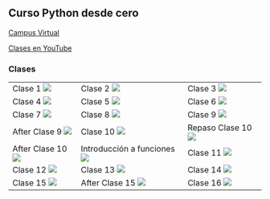 ## Curso Python desde cero

[Campus Virtual](https://aulasvirtuales.bue.edu.ar)

[Clases en YouTube](https://www.youtube.com/playlist?list=PLR6qrffywxhB6FFTdb0Rm365aJ7lMU8eU)

### Clases

<table style="width:100%">
    <tr>
        <td>
            Clase 1
            <a href="https://youtu.be/dB1f7ZvfA3Q">
                <img src="http://i3.ytimg.com/vi/dB1f7ZvfA3Q/maxresdefault.jpg">
            </a>
        </td>
        <td>
            Clase 2
            <a href="https://youtu.be/v3KOSvG9IVE">
                <img src="http://i3.ytimg.com/vi/v3KOSvG9IVE/maxresdefault.jpg">
            </a>
        </td>
        <td>
            Clase 3
            <a href="https://youtu.be/_ynoniewVlM">
                <img src="http://i3.ytimg.com/vi/_ynoniewVlM/maxresdefault.jpg">
            </a>
        </td>
    </tr>
    <tr>
        <td>
            Clase 4
            <a href="https://youtu.be/RmsaiSpjv00">
                <img src="http://i3.ytimg.com/vi/RmsaiSpjv00/maxresdefault.jpg">
            </a>
        </td>
        <td>
            Clase 5
            <a href="https://youtu.be/kVclnmcTbq8">
                <img src="http://i3.ytimg.com/vi/kVclnmcTbq8/maxresdefault.jpg">
            </a>
        </td>
        <td>
            Clase 6
            <a href="https://youtu.be/cIjAR1hCJCg">
                <img src="http://i3.ytimg.com/vi/cIjAR1hCJCg/maxresdefault.jpg">
            </a>
        </td>
    </tr>
    <tr>
        <td>
            Clase 7
            <a href="https://youtu.be/cj2Vvq39o50">
                <img src="http://i3.ytimg.com/vi/cj2Vvq39o50/maxresdefault.jpg">
            </a>
        </td>
        <td>
            Clase 8 
            <a href="https://youtu.be/numwdKe_h2s">
                <img src="http://i3.ytimg.com/vi/numwdKe_h2s/maxresdefault.jpg">
            </a>
        </td>
        <td>
            Clase 9
            <a href="https://youtu.be/wdE_zWa3AFA">
                <img src="http://i3.ytimg.com/vi/wdE_zWa3AFA/maxresdefault.jpg">
            </a>
        </td>
    </tr>
    <tr>
        <td>
            After Clase 9
            <a href="https://youtu.be/BrlUaivUdm0">
                <img src="http://i3.ytimg.com/vi/BrlUaivUdm0/maxresdefault.jpg">
            </a>
        </td>
        <td>
            Clase 10 
            <a href="https://youtu.be/kzw432hk92c">
                <img src="http://i3.ytimg.com/vi/kzw432hk92c/maxresdefault.jpg">
            </a>
        </td>
        <td>
            Repaso Clase 10
            <a href="https://youtu.be/MW6DdjWmMUg">
                <img src="http://i3.ytimg.com/vi/MW6DdjWmMUg/maxresdefault.jpg">
            </a>
        </td>
    </tr>
    <tr>
        <td>
            After Clase 10
            <a href="https://youtu.be/xEcyj9fmKqw">
                <img src="http://i3.ytimg.com/vi/xEcyj9fmKqw/maxresdefault.jpg">
            </a>
        </td>
        <td>
            Introducción a funciones
            <a href="https://youtu.be/61iy2Ujh6xk">
                <img src="http://i3.ytimg.com/vi/61iy2Ujh6xk/maxresdefault.jpg">
            </a>
        </td>
        <td>
            Clase 11
            <a href="https://youtu.be/WenjjuJcxBQ">
                <img src="http://i3.ytimg.com/vi/WenjjuJcxBQ/maxresdefault.jpg">
            </a>
        </td>
    </tr>
    <tr>
        <td>
            Clase 12
            <a href="https://youtu.be/wwoxOadvFhs">
                <img src="http://i3.ytimg.com/vi/wwoxOadvFhs/maxresdefault.jpg">
            </a>
        </td>
        <td>
            Clase 13
            <a href="https://youtu.be/oGmALDQv8qk">
                <img src="http://i3.ytimg.com/vi/oGmALDQv8qk/maxresdefault.jpg">
            </a>
        </td>
        <td>
            Clase 14
            <a href="https://youtu.be/BqnAcST-DJM">
                <img src="http://i3.ytimg.com/vi/BqnAcST-DJM/maxresdefault.jpg">
            </a>
        </td>
    </tr>
    <tr>
        <td>
            Clase 15
            <a href="https://youtu.be/5FuttVBhyVc">
                <img src="http://i3.ytimg.com/vi/5FuttVBhyVc/maxresdefault.jpg">
            </a>
        </td>
        <td>
            After Clase 15
            <a href="https://youtu.be/D24MttYkfAo">
                <img src="http://i3.ytimg.com/vi/D24MttYkfAo/maxresdefault.jpg">
            </a>
        </td>
        <td>
            Clase 16
            <a href="https://youtu.be/bCeXuWQKxNY">
                <img src="http://i3.ytimg.com/vi/bCeXuWQKxNY/maxresdefault.jpg">
            </a>
        </td>
    </tr>
</table>